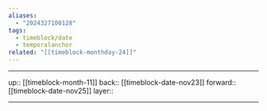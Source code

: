 ```yaml
---
aliases:
  - "2024327100128"
tags:
  - timeblock/date
  - temporalanchor
related: "[[timeblock-monthday-24]]"
---
```




***

up:: [[timeblock-month-11]]
back:: [[timeblock-date-nov23]]
forward:: [[timeblock-date-nov25]]
layer:: 

***
